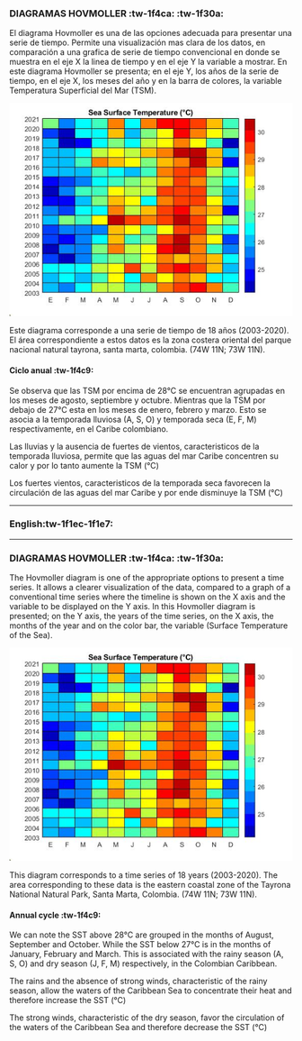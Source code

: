 ### DIAGRAMAS HOVMOLLER :tw-1f4ca: :tw-1f30a:


El diagrama Hovmoller es una de las opciones adecuada para presentar una serie de tiempo. Permite una visualización mas clara de los datos, en comparación a una grafica de serie de tiempo convencional en donde se muestra en el eje X la linea de tiempo y en el eje Y la variable a mostrar. En este diagrama Hovmoller se presenta; en el eje Y, los años de la serie de tiempo, en el eje X, los meses del año y en la barra de colores, la variable Temperatura Superficial del Mar (TSM). 

[![](https://github.com/mhurtado28/Hovmoller-figure---Data-Ocean/blob/main/hovmoller_SST.jpg?raw=true)](https://github.com/mhurtado28/Hovmoller-figure---Data-Ocean/blob/main/hovmoller_SST.jpg?raw=true)

Este diagrama corresponde a una serie de tiempo de 18 años (2003-2020). El área correspondiente a estos datos es la zona costera oriental del parque nacional natural tayrona, santa marta, colombia. (74W 11N; 73W 11N). 

#### Ciclo anual :tw-1f4c9:
Se observa que las TSM por encima de 28°C se encuentran agrupadas en los meses de agosto, septiembre y octubre. Mientras que la TSM por debajo de 27°C esta en los meses de enero, febrero y marzo. Esto se asocia a la temporada lluviosa (A, S, O) y temporada seca (E, F, M) respectivamente, en el Caribe colombiano. 

Las lluvias y la ausencia de fuertes de vientos, caracteristicos de la temporada lluviosa, permite que las aguas del mar Caribe concentren su calor y por lo tanto aumente la TSM (°C)

Los fuertes vientos, caracteristicos de la temporada seca favorecen la circulación de las aguas del mar Caribe y por ende disminuye la TSM (°C)


------------

###  **English**:tw-1f1ec-1f1e7:

------------
### DIAGRAMAS HOVMOLLER :tw-1f4ca: :tw-1f30a:


The Hovmoller diagram is one of the appropriate options to present a time series. It allows a clearer visualization of the data, compared to a graph of a conventional time series where the timeline is shown on the X axis and the variable to be displayed on the Y axis. In this Hovmoller diagram is presented; on the Y axis, the years of the time series, on the X axis, the months of the year and on the color bar, the variable (Surface Temperature of the Sea).

[![](https://github.com/mhurtado28/Hovmoller-figure---Data-Ocean/blob/main/hovmoller_SST.jpg?raw=true)](https://github.com/mhurtado28/Hovmoller-figure---Data-Ocean/blob/main/hovmoller_SST.jpg?raw=true)

This diagram corresponds to a time series of 18 years (2003-2020). The area corresponding to these data is the eastern coastal zone of the Tayrona National Natural Park, Santa Marta, Colombia. (74W 11N; 73W 11N).

#### Annual cycle :tw-1f4c9:

We can note the SST above 28°C are grouped in the months of August, September and October. While the SST below 27°C is in the months of January, February and March. This is associated with the rainy season (A, S, O) and dry season (J, F, M) respectively, in the Colombian Caribbean.

The rains and the absence of strong winds, characteristic of the rainy season, allow the waters of the Caribbean Sea to concentrate their heat and therefore increase the SST (°C)

The strong winds, characteristic of the dry season, favor the circulation of the waters of the Caribbean Sea and therefore decrease the SST (°C)

